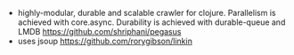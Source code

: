 - highly-modular, durable and scalable crawler for clojure. Parallelism is achieved with core.async. Durability is achieved with durable-queue and LMDB https://github.com/shriphani/pegasus
- uses jsoup https://github.com/rorygibson/linkin

